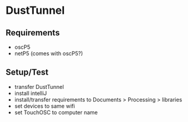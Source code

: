 # DustTunnel #

## Requirements ##

* oscP5
* netP5 (comes with oscP5?)

## Setup/Test ##

* transfer DustTunnel
* install intelliJ
* install/transfer requirements to Documents > Processing > libraries
* set devices to same wifi
* set TouchOSC to computer name
